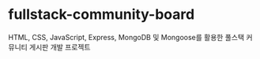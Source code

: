# fullstack-community-board
HTML, CSS, JavaScript, Express, MongoDB 및 Mongoose를 활용한 풀스택 커뮤니티 게시판 개발 프로젝트
